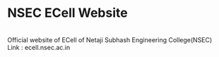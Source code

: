 <h1>NSEC ECell Website</h1>
<br>Official website of ECell of Netaji Subhash Engineering College(NSEC)<br>
Link : ecell.nsec.ac.in